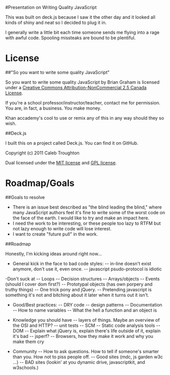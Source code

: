 #Presentation on Writing Quality JavaScript

This was built on deck.js because I saw it the other day and it looked all kinds of shiny and neat so I decided to plug it in.

I generally write a little bit each time someone sends me flying into a rage with awful code. Spooling missteaks are bound to be plentiful.

# License

##"So you want to write some quality JavaScript"

So you want to write some quality JavaScript by Brian Graham is licensed under a [Creative Commons Attribution-NonCommercial 2.5 Canada License](http://creativecommons.org/licenses/by-nc/2.5/ca/).

If you're a school professor/instructor/teacher, contact me for permission. You are, in fact, a business. You make money.

Khan accademy's cool to use or remix any of this in any way should they so wish.

##Deck.js

I built this on a project called Deck.js. You can find it on GitHub.

Copyright (c) 2011 Caleb Troughton

Dual licensed under the [MIT license](https://github.com/imakewebthings/deck.js/blob/master/MIT-license.txt) and [GPL license](https://github.com/imakewebthings/deck.js/blob/master/GPL-license.txt).

# Roadmap/Goals

##Goals to resolve

- There is an issue best described as "the blind leading the blind," where many JavaScript authors feel it's fine to write some of the worst code on the face of the earth. I would like to try and make an impact here.
- I need the work to be interesting, or these people too lazy to RTFM but not lazy enough to write code will lose interest.
- I want to create "future pull" in the work. 

##Roadmap

Honestly, I'm kicking ideas around right now...

- General kick in the face to bad code styles:
-- in-line doesn't exist anymore, don't use it, even once.
-- javascript psudo-protocol is idiotic

-Don't suck at
-- Loops
-- Decision structures
-- Arrays/objects
-- Events (should I cover dom first?)
-- Prototypal objects (has own porpery and truthy things)
-- One trick pony and jQuery.
-- Pretending javascript is something it's not and bitching about it later when it turns out it isn't.

- Good/Best practices:
-- DRY code
-- design patterns
-- Documentation
-- How to name variables
-- What the hell a function and an object is

- Knowledge you should have
-- layers of things. Maybe an overview of the OSI and HTTP?
-- unit tests
-- SCM
-- Static code analysis tools
-- DOM
-- Explain what jQuery is, explain there's life outside of it, explain it's bad
-- jsperf?
-- Browsers, how they make it work and why you make them cry

- Community
-- How to ask questions. How to tell if someone's smarter than you. How not to piss people off.
-- Good sites (mdc, js garden w3c ...)
-- BAD sites (lookin' at you dynamic drive, javascriptkit, and w3schools.)
